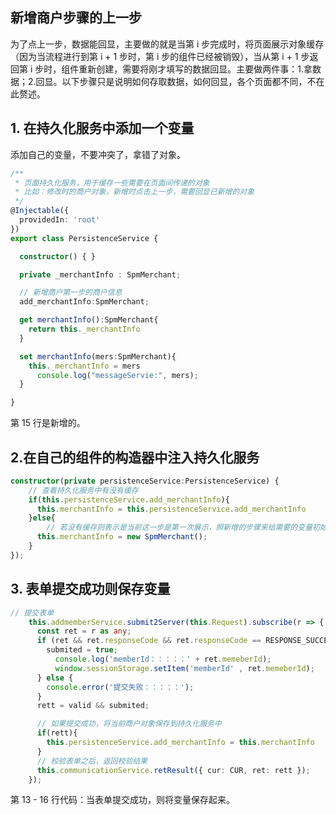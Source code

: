 ## 新增商户步骤的上一步

为了点上一步，数据能回显，主要做的就是当第 i 步完成时，将页面展示对象缓存（因为当流程进行到第 i + 1 步时，第 i 步的组件已经被销毁），当从第 i + 1  步返回第 i 步时，组件重新创建，需要将刚才填写的数据回显。主要做两件事：1.拿数据；2.回显。以下步骤只是说明如何存取数据，如何回显，各个页面都不同，不在此赘述。

## 1. 在持久化服务中添加一个变量

添加自己的变量，不要冲突了，拿错了对象。

```typescript
/**
 * 页面持久化服务，用于缓存一些需要在页面间传递的对象
 * 比如：修改时的商户对象，新增时点击上一步，需要回显已新增的对象
 */
@Injectable({
  providedIn: 'root'
})
export class PersistenceService {

  constructor() { }

  private _merchantInfo : SpmMerchant;

  // 新增商户第一步的商户信息
  add_merchantInfo:SpmMerchant;

  get merchantInfo():SpmMerchant{
    return this._merchantInfo
  }

  set merchantInfo(mers:SpmMerchant){
    this._merchantInfo = mers
      console.log("messageServie:", mers);
  }

}

```

第 15 行是新增的。

## 2.在自己的组件的构造器中注入持久化服务

```typescript
constructor(private persistenceService:PersistenceService) {
	// 查看持久化服务中有没有缓存
	if(this.persistenceService.add_merchantInfo){
      this.merchantInfo = this.persistenceService.add_merchantInfo
    }else{
    	// 若没有缓存则表示是当前这一步是第一次展示，照新增的步骤来给需要的变量初始化
      this.merchantInfo = new SpmMerchant();
    }
});
```

## 3. 表单提交成功则保存变量

```typescript
// 提交表单
    this.addmemberService.submit2Server(this.Request).subscribe(r => {
      const ret = r as any;
      if (ret && ret.responseCode && ret.responseCode == RESPONSE_SUCCESS) {
        submited = true;
          console.log('memberId：：：：：' + ret.memeberId);
          window.sessionStorage.setItem('memberId' , ret.memeberId);
      } else {
        console.error('提交失败：：：：：');
      }
      rett = valid && submited;

      // 如果提交成功，将当前商户对象保存到持久化服务中
      if(rett){
        this.persistenceService.add_merchantInfo = this.merchantInfo
      }
      // 校验表单之后，返回校验结果
      this.communicationService.retResult({ cur: CUR, ret: rett });
    });
```

第 13 - 16 行代码：当表单提交成功，则将变量保存起来。